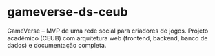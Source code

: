 # gameverse-ds-ceub
GameVerse – MVP de uma rede social para criadores de jogos. Projeto acadêmico (CEUB) com arquitetura web (frontend, backend, banco de dados) e documentação completa.
